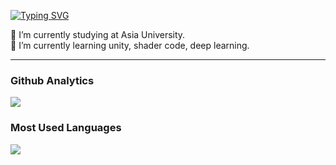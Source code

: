 <a href="https://git.io/typing-svg"><img src="https://readme-typing-svg.demolab.com?font=Fira+Code&duration=4000&pause=2500&color=E6A709&center=true&vCenter=true&width=435&lines=Hi%2C+there!!+%F0%9F%98%80;Welcome+to+my+Github!!" alt="Typing SVG" /></a>

🔭 I’m currently studying at Asia University.  
🌱 I’m currently learning unity, shader code, deep learning.

---------------------------------------------------------------
<!--
**Parrot222/Parrot222** is a ✨ _special_ ✨ repository because its `README.md` (this file) appears on your GitHub profile.

Here are some ideas to get you started:

- 🔭 I’m currently working on ...
- 🌱 I’m currently learning ...
- 👯 I’m looking to collaborate on ...
- 🤔 I’m looking for help with ...
- 💬 Ask me about ...
- 📫 How to reach me: ...
- 😄 Pronouns: ...
- ⚡ Fun fact: ...
-->

### Github Analytics
<a href="https://github.com/Parrot222">
  <img src="https://github-readme-stats.vercel.app/api?username=Parrot222&count_private=true&show_icons=true&include_all_commits=true" />
</a>

### Most Used Languages
<a href="https://github.com/Parrot222">
  <img src="https://github-readme-stats.vercel.app/api/top-langs/?username=Parrot222&layout=compact&hide=HTML,CSS,Stylus,CoffeeScript,EJS&langs_count=10" />
</a>
